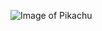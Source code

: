 ![Image of Pikachu](https://www.google.com/url?sa=i&url=https%3A%2F%2Fgadgets.ndtv.com%2Fapps%2Ffeatures%2Fpokemon-go-how-to-catch-pikachu-863061&psig=AOvVaw2bcYG7ZZZh8yOyJfhL430D&ust=1612325643197000&source=images&cd=vfe&ved=0CAIQjRxqFwoTCKCkspyryu4CFQAAAAAdAAAAABAI)
